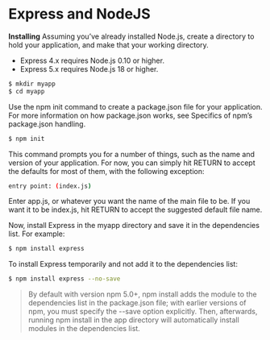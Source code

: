 # Express and NodeJS

**Installing**
Assuming you’ve already installed Node.js, create a directory to hold your application, and make that your working directory.

- Express 4.x requires Node.js 0.10 or higher.
- Express 5.x requires Node.js 18 or higher.

```bash
$ mkdir myapp
$ cd myapp
```

Use the npm init command to create a package.json file for your application. For more information on how package.json works, see Specifics of npm’s package.json handling.

```bash
$ npm init
```

This command prompts you for a number of things, such as the name and version of your application. For now, you can simply hit RETURN to accept the defaults for most of them, with the following exception:

```bash
entry point: (index.js)
```

Enter app.js, or whatever you want the name of the main file to be. If you want it to be index.js, hit RETURN to accept the suggested default file name.

Now, install Express in the myapp directory and save it in the dependencies list. For example:

```bash
$ npm install express
```

To install Express temporarily and not add it to the dependencies list:

```bash
$ npm install express --no-save
```

> By default with version npm 5.0+, npm install adds the module to the dependencies list in the package.json file; with earlier versions of npm, you must specify the --save option explicitly. Then, afterwards, running npm install in the app directory will automatically install modules in the dependencies list.